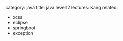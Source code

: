 category: java
title: java level12
lectures: Kang
related:
- xcss
- eclipse
- springboot
- exception
